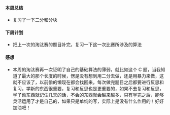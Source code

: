 #### 本周总结
- 复习了一下二分和分块
#### 下周计划
- 把上一次的淘汰赛的题目补完，复习一下这一次比赛所涉及的算法
#### 感想
- 本周的淘汰赛再一次证明了自己的基础算法的薄弱，就比如这个 C 题，当我知道了最大的那个长度的时候，愣是没有想到用二分去做，还是用暴力来做，这就不应该了，以前偷的懒现在都会找回来，每次做完题目之后都要进行反思和复习，学新的东西很重要，复习和反思也是更重要的，如果不去复习和反思，学了动东西就记住几天的话，不会的东西就会越来越多，只有学完之后，能够灵活运用了才是自己的，如果只是单纯的写，实际上是没有什么作用的！好好加油吧！
